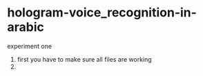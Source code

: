 # hologram-voice_recognition-in-arabic
experiment one 
1. first you have to make sure all files are working 
2. 
